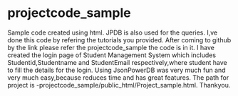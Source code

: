 # projectcode_sample
Sample code created using html. JPDB is also used for the queries.
I,ve done this code by refering the tutorials you provided.
After coming to github by the link please refer the projectcode_sample the code is in it.
I have created the login page of Student Management System which includes Studentid,Studentname and StudentEmail respectively,where student have to fill the details for the login.
Using JsonPowerDB was very much fun and very much easy,because reduces time and has great features.
The path for project is -projectcode_sample/public_html/Project_sample.html.
Thankyou.
